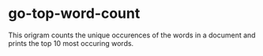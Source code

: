 # go-top-word-count
This origram counts the unique occurences of the words in a document and prints the top 10 most occuring words.
